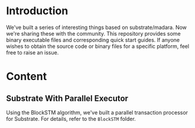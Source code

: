 # Introduction
We've built a series of interesting things based on substrate/madara. Now we're sharing these with the community. This repository provides some binary executable files and corresponding quick start guides. If anyone wishes to obtain the source code or binary files for a specific platform, feel free to raise an issue.

# Content
## Substrate With Parallel Executor
Using the BlockSTM algorithm, we've built a parallel transaction processor for Substrate. For details, refer to the `BlockSTM` folder.